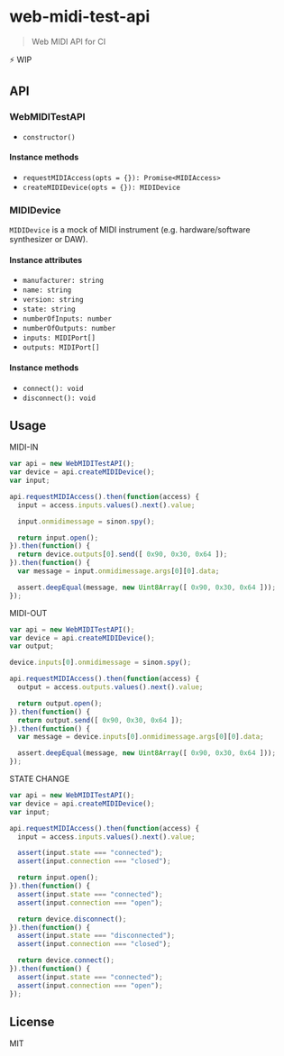 # web-midi-test-api

> Web MIDI API for CI

:zap: WIP

## API
### WebMIDITestAPI
- `constructor()`

#### Instance methods
- `requestMIDIAccess(opts = {}): Promise<MIDIAccess>`
- `createMIDIDevice(opts = {}): MIDIDevice`

### MIDIDevice
`MIDIDevice` is a mock of MIDI instrument (e.g. hardware/software synthesizer or DAW).

#### Instance attributes
- `manufacturer: string`
- `name: string`
- `version: string`
- `state: string`
- `numberOfInputs: number`
- `numberOfOutputs: number`
- `inputs: MIDIPort[]`
- `outputs: MIDIPort[]`

#### Instance methods
- `connect(): void`
- `disconnect(): void`

## Usage
MIDI-IN
```js
var api = new WebMIDITestAPI();
var device = api.createMIDIDevice();
var input;

api.requestMIDIAccess().then(function(access) {
  input = access.inputs.values().next().value;

  input.onmidimessage = sinon.spy();

  return input.open();
}).then(function() {
  return device.outputs[0].send([ 0x90, 0x30, 0x64 ]);
}).then(function() {
  var message = input.onmidimessage.args[0][0].data;

  assert.deepEqual(message, new Uint8Array([ 0x90, 0x30, 0x64 ]));
});
```

MIDI-OUT
```js
var api = new WebMIDITestAPI();
var device = api.createMIDIDevice();
var output;

device.inputs[0].onmidimessage = sinon.spy();

api.requestMIDIAccess().then(function(access) {
  output = access.outputs.values().next().value;

  return output.open();
}).then(function() {
  return output.send([ 0x90, 0x30, 0x64 ]);
}).then(function() {
  var message = device.inputs[0].onmidimessage.args[0][0].data;

  assert.deepEqual(message, new Uint8Array([ 0x90, 0x30, 0x64 ]));
});
```

STATE CHANGE
```js
var api = new WebMIDITestAPI();
var device = api.createMIDIDevice();
var input;

api.requestMIDIAccess().then(function(access) {
  input = access.inputs.values().next().value;

  assert(input.state === "connected");
  assert(input.connection === "closed");

  return input.open();
}).then(function() {
  assert(input.state === "connected");
  assert(input.connection === "open");

  return device.disconnect();
}).then(function() {
  assert(input.state === "disconnected");
  assert(input.connection === "closed");

  return device.connect();
}).then(function() {
  assert(input.state === "connected");
  assert(input.connection === "open");
});
```

## License
MIT
